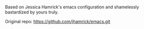 Based on Jessica Hamrick's emacs configuration and shamelessly bastardized by yours truly.

Original repo: https://github.com/jhamrick/emacs.git
